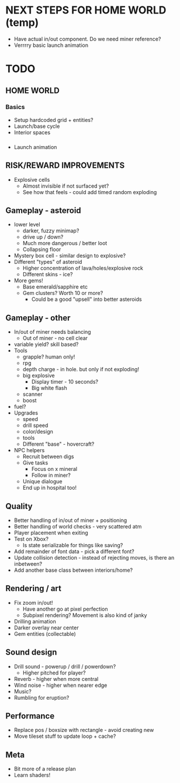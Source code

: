 # NEXT STEPS FOR HOME WORLD (temp)

- Have actual in/out component. Do we need miner reference?
- Verrrry basic launch animation

# TODO

## HOME WORLD

### Basics

- Setup hardcoded grid + entities?
- Launch/base cycle
- Interior spaces

###

- Launch animation

## RISK/REWARD IMPROVEMENTS

- Explosive cells
    - Almost invisible if not surfaced yet?
    - See how that feels - could add timed random exploding

## Gameplay - asteroid

- lower level
    - darker, fuzzy minimap?
    - drive up / down?
    - Much more dangerous / better loot
    - Collapsing floor
- Mystery box cell - similar design to explosive?
- Different "types" of asteroid
    - Higher concentration of lava/holes/explosive rock
    - Different skins - ice?
- More gems!
    - Base emerald/sapphire etc
    - Gem clusters? Worth 10 or more?
        - Could be a good "upsell" into better asteroids

## Gameplay - other

- In/out of miner needs balancing
    - Out of miner - no cell clear
- variable yield? skill based?
- Tools
    - grapple? human only!
    - rpg
    - depth charge - in hole. but only if not exploding!
    - big explosive
        - Display timer - 10 seconds?
        - Big white flash
    - scanner
    - boost
- fuel?
- Upgrades
    - speed
    - drill speed
    - color/design
    - tools
    - Different "base" - hovercraft?
- NPC helpers
    - Recruit between digs
    - Give tasks
        - Focus on x mineral
        - Follow in miner?
    - Unique dialogue
    - End up in hospital too!

## Quality

- Better handling of in/out of miner + positioning
- Better handling of world checks - very scattered atm
- Player placement when exiting
- Test on Xbox?
    - Is state serializable for things like saving?
- Add remainder of font data - pick a different font?
- Update collision detection - instead of rejecting moves, is there an inbetween?
- Add another base class between interiors/home?

## Rendering / art

- Fix zoom in/out!
    - Have another go at pixel perfection
    - Subpixel rendering? Movement is also kind of janky
- Drilling animation
- Darker overlay near center
- Gem entities (collectable)

## Sound design

- Drill sound - powerup / drill / powerdown?
    - Higher pitched for player?
- Reverb - higher when more central
- Wind noise - higher when nearer edge
- Music?
- Rumbling for eruption?

## Performance

- Replace pos / boxsize with rectangle - avoid creating new
- Move tileset stuff to update loop + cache?

## Meta

- Bit more of a release plan
- Learn shaders!
